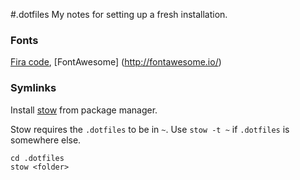 #.dotfiles
My notes for setting up a fresh installation.

### Fonts
[Fira code](https://github.com/tonsky/FiraCode),
[FontAwesome] (http://fontawesome.io/)

### Symlinks
Install [stow](https://www.gnu.org/software/stow/) from package manager.
 
Stow requires the `.dotfiles` to be in `~`. Use `stow -t ~` if `.dotfiles` is somewhere else.

```
cd .dotfiles
stow <folder>
```
